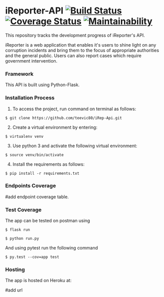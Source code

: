 # iReporter-API   [![Build Status](https://travis-ci.org/teevic80/iRep-API.svg?branch=develop)](https://travis-ci.org/teevic80/iRep-API) [![Coverage Status](https://coveralls.io/repos/github/teevic80/iRep-API/badge.svg?branch=develop)](https://coveralls.io/github/teevic80/iRep-API?branch=develop) [![Maintainability](https://api.codeclimate.com/v1/badges/fa332a2cf1cd09b8f5e3/maintainability)](https://codeclimate.com/github/teevic80/iRep-API/maintainability)

This repository tracks the development progress of iReporter's API.

iReporter is a web application that enables it's users to shine light on any corruption incidents and bring them to the focus of appropriate authorities and the general public. Users can also report cases which require government intervention. 

### Framework

This API is built using Python-Flask.

### Installation Process

1. To access the project, run command on terminal as follows:

`$ git clone https://github.com/teevic80/iRep-Api.git`

2. Create a virtual environment by entering:

`$ virtualenv venv`

3. Use python 3 and activate the following virtual environment:

`$ source venv/bin/activate`

4. Install the requirements as follows:

`$ pip install -r requirements.txt`

### Endpoints Coverage

#add endpoint coverage table.

### Test Coverage

The app can be tested on postman using 

`$ flask run`

`$ python run.py`

And using pytest run the following command

`$ py.test --cov=app test`

### Hosting

The app is hosted on Heroku at:

#add url

